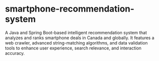 # smartphone-recommendation-system
A Java and Spring Boot-based intelligent recommendation system that analyzes and ranks smartphone deals in Canada and globally. It features a web crawler, advanced string-matching algorithms, and data validation tools to enhance user experience, search relevance, and interaction accuracy.

